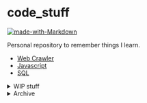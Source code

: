 # code_stuff

[![made-with-Markdown](https://img.shields.io/badge/Made%20with-Markdown-1f425f.svg)](http://commonmark.org)

Personal repository to remember things I learn.

* [Web Crawler](https://github.com/leverglowh/code_stuff/blob/master/Web%20Crawler.md)
* [Javascript](https://github.com/leverglowh/code_stuff/blob/master/javascript.md)
* [SQL](https://github.com/leverglowh/code_stuff/blob/master/SQL.md)
<details>
  <summary>WIP stuff</summary>

  - [git CLI commands](https://github.com/leverglowh/code_stuff/blob/master/WIP/git.txt)
  - [Android JAVA](https://github.com/leverglowh/code_stuff/blob/master/WIP/Android%20JAVA.md)
  - [HTML](https://github.com/leverglowh/code_stuff/blob/master/WIP/html.txt)
  - [Python](https://github.com/leverglowh/code_stuff/blob/master/WIP/Python.md)
  - [React JSX](https://github.com/leverglowh/code_stuff/blob/master/WIP/React%20and%20JSX.md)
  - [Vue 2](https://github.com/leverglowh/code_stuff/blob/master/WIP/Vue2.md)
  - [Swift](https://github.com/leverglowh/code_stuff/blob/master/WIP/Swift%205.md)
  - [xcode tips and shortcuts](https://github.com/leverglowh/code_stuff/blob/master/WIP/xcode%20stuff.txt)
</details>

<details>
  <summary>Archive</summary>

  - [VHDL](https://github.com/leverglowh/code_stuff/blob/master/WIP/VHDL.md)
</details>
